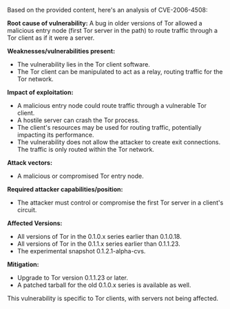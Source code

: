 Based on the provided content, here's an analysis of CVE-2006-4508:

**Root cause of vulnerability:**
A bug in older versions of Tor allowed a malicious entry node (first Tor server in the path) to route traffic through a Tor client as if it were a server.

**Weaknesses/vulnerabilities present:**
- The vulnerability lies in the Tor client software.
- The Tor client can be manipulated to act as a relay, routing traffic for the Tor network.

**Impact of exploitation:**
- A malicious entry node could route traffic through a vulnerable Tor client.
- A hostile server can crash the Tor process.
- The client's resources may be used for routing traffic, potentially impacting its performance.
- The vulnerability does not allow the attacker to create exit connections. The traffic is only routed within the Tor network.

**Attack vectors:**
- A malicious or compromised Tor entry node.

**Required attacker capabilities/position:**
- The attacker must control or compromise the first Tor server in a client's circuit.

**Affected Versions:**
- All versions of Tor in the 0.1.0.x series earlier than 0.1.0.18.
- All versions of Tor in the 0.1.1.x series earlier than 0.1.1.23.
- The experimental snapshot 0.1.2.1-alpha-cvs.

**Mitigation:**
- Upgrade to Tor version 0.1.1.23 or later.
- A patched tarball for the old 0.1.0.x series is available as well.

This vulnerability is specific to Tor clients, with servers not being affected.